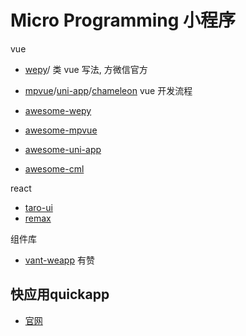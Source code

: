 # Micro Programming 小程序

vue

- [wepy](https://wepyjs.github.io/wepy-docs/)/  类 vue 写法, 方微信官方
- [mpvue](https://github.com/Meituan-Dianping/mpvue)/[uni-app](https://github.com/dcloudio/uni-app)/[chameleon](https://github.com/didi/chameleon)    vue 开发流程

- [awesome-wepy](https://github.com/aben1188/awesome-wepy)
- [awesome-mpvue](https://github.com/mpvue/awesome-mpvue)
- [awesome-uni-app](https://github.com/aben1188/awesome-uni-app)
- [awesome-cml](https://github.com/chameleon-team/awesome-cml)

react

- [taro-ui](https://github.com/NervJS/taro-ui)
- [remax](https://github.com/remaxjs/remax)

组件库

- [vant-weapp](https://github.com/youzan/vant-weapp) 有赞

## 快应用quickapp

- [官网](https://www.quickapp.cn/) 
